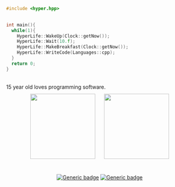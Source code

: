 
<div align="left">
  
```cpp
#include <hyper.hpp>
  

int main(){
  while(1){
    HyperLife::WakeUp(Clock::getNow());
    HyperLife::Wait(10.f);
    HyperLife::MakeBreakfast(Clock::getNow());
    HyperLife::WriteCode(Languages::cpp);
  }
  return 0;
}
```
</div>

<br>
15 year old loves programming software.
<br>
<div align="center">
<img src="https://cdn0.iconfinder.com/data/icons/flat-round-system/512/archlinux-512.png" height="175" width="175" style="margin: 10px">
<img src="https://kde.org/stuff/clipart/logo/kde-logo-blue-transparent-source.svg" height="175" width="175" style="margin: 10px">
<br>
<br>
  

[![Generic badge](https://img.shields.io/badge/distribution-arch-cyan.svg)](https://manjora.org/)
[![Generic badge](https://img.shields.io/badge/desktop-kde-darkblue.svg)](https://www.kde.org/)
</div>
